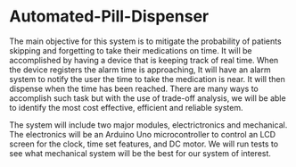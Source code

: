 # Automated-Pill-Dispenser
The main objective for this system is to mitigate the probability of patients skipping and forgetting to take their medications on time. 
It will be accomplished by having a device that is keeping track of real time. 
When the device registers the alarm time is approaching, It will have an alarm system to notify the user the time to take the medication is near. 
It will then dispense when the time has been reached. 
There are many ways to accomplish such task but with the use of trade-off analysis, we will be able to identify the most cost effective, efficient and reliable system.

The system will include two major modules, electrictronics and mechanical. 
The electronics will be an Arduino Uno microcontroller to control an LCD screen for the clock, time set features, and DC motor. 
We will run tests to see what mechanical system will be the best for our system of interest. 
